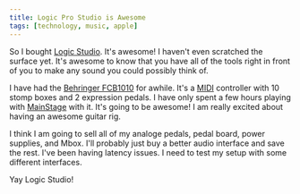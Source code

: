 ```yaml
---
title: Logic Pro Studio is Awesome
tags: [technology, music, apple]
---
```


So I bought [Logic Studio](http://web.archive.org/web/20071014203346/http://apple.com/logicstudio). It's awesome! I haven't even scratched the surface yet. It's awesome to know that you have all of the tools right in front of you to make any sound you could possibly think of.

I have had the [Behringer FCB1010](http://web.archive.org/web/20071014203346/http://www.behringer.com/FCB1010/) for awhile. It's a [MIDI](http://en.wikipedia.org/wiki/Midi) controller with 10 stomp boxes and 2 expression pedals. I have only spent a few hours playing with [MainStage](http://web.archive.org/web/20071014203346/http://www.apple.com/logicstudio/mainstage/) with it. It's going to be awesome! I am really excited about having an awesome guitar rig.

I think I am going to sell all of my analoge pedals, pedal board, power supplies, and Mbox. I'll probably just buy a better audio interface and save the rest. I've been having latency issues. I need to test my setup with some different interfaces.

Yay Logic Studio!
